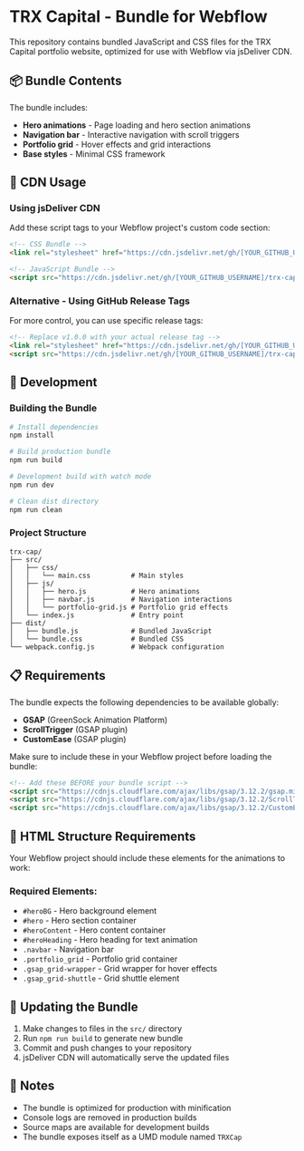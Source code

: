 # TRX Capital - Bundle for Webflow

This repository contains bundled JavaScript and CSS files for the TRX Capital portfolio website, optimized for use with Webflow via jsDeliver CDN.

## 📦 Bundle Contents

The bundle includes:
- **Hero animations** - Page loading and hero section animations
- **Navigation bar** - Interactive navigation with scroll triggers
- **Portfolio grid** - Hover effects and grid interactions
- **Base styles** - Minimal CSS framework

## 🚀 CDN Usage

### Using jsDeliver CDN

Add these script tags to your Webflow project's custom code section:

```html
<!-- CSS Bundle -->
<link rel="stylesheet" href="https://cdn.jsdelivr.net/gh/[YOUR_GITHUB_USERNAME]/trx-cap@main/dist/bundle.css">

<!-- JavaScript Bundle -->
<script src="https://cdn.jsdelivr.net/gh/[YOUR_GITHUB_USERNAME]/trx-cap@main/dist/bundle.js"></script>
```

### Alternative - Using GitHub Release Tags

For more control, you can use specific release tags:

```html
<!-- Replace v1.0.0 with your actual release tag -->
<link rel="stylesheet" href="https://cdn.jsdelivr.net/gh/[YOUR_GITHUB_USERNAME]/trx-cap@v1.0.0/dist/bundle.css">
<script src="https://cdn.jsdelivr.net/gh/[YOUR_GITHUB_USERNAME]/trx-cap@v1.0.0/dist/bundle.js"></script>
```

## 🔧 Development

### Building the Bundle

```bash
# Install dependencies
npm install

# Build production bundle
npm run build

# Development build with watch mode
npm run dev

# Clean dist directory
npm run clean
```

### Project Structure

```
trx-cap/
├── src/
│   ├── css/
│   │   └── main.css          # Main styles
│   ├── js/
│   │   ├── hero.js           # Hero animations
│   │   ├── navbar.js         # Navigation interactions
│   │   └── portfolio-grid.js # Portfolio grid effects
│   └── index.js              # Entry point
├── dist/
│   ├── bundle.js             # Bundled JavaScript
│   └── bundle.css            # Bundled CSS
└── webpack.config.js         # Webpack configuration
```

## 📋 Requirements

The bundle expects the following dependencies to be available globally:
- **GSAP** (GreenSock Animation Platform)
- **ScrollTrigger** (GSAP plugin)
- **CustomEase** (GSAP plugin)

Make sure to include these in your Webflow project before loading the bundle:

```html
<!-- Add these BEFORE your bundle script -->
<script src="https://cdnjs.cloudflare.com/ajax/libs/gsap/3.12.2/gsap.min.js"></script>
<script src="https://cdnjs.cloudflare.com/ajax/libs/gsap/3.12.2/ScrollTrigger.min.js"></script>
<script src="https://cdnjs.cloudflare.com/ajax/libs/gsap/3.12.2/CustomEase.min.js"></script>
```

## 🎯 HTML Structure Requirements

Your Webflow project should include these elements for the animations to work:

### Required Elements:
- `#heroBG` - Hero background element
- `#hero` - Hero section container
- `#heroContent` - Hero content container
- `#heroHeading` - Hero heading for text animation
- `.navbar` - Navigation bar
- `.portfolio_grid` - Portfolio grid container
- `.gsap_grid-wrapper` - Grid wrapper for hover effects
- `.gsap_grid-shuttle` - Grid shuttle element

## 🔄 Updating the Bundle

1. Make changes to files in the `src/` directory
2. Run `npm run build` to generate new bundle
3. Commit and push changes to your repository
4. jsDeliver CDN will automatically serve the updated files

## 📝 Notes

- The bundle is optimized for production with minification
- Console logs are removed in production builds
- Source maps are available for development builds
- The bundle exposes itself as a UMD module named `TRXCap` 
